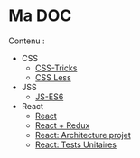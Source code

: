 # Ma DOC

Contenu :
- CSS
  - [CSS-Tricks](CSS-Tricks.md)
  - [CSS Less](CSS-Less.md)
- JSS 
  - [JS-ES6](JS-ES6.md)
- React
  - [React](REACT/REACT.md)
  - [React + Redux](REACT/REACT.md)
  - [React: Architecture projet](REACT/REACT-Architecture.md)
  - [React: Tests Unitaires](REACT/React-UnitTests.md)
